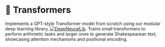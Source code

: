 # 🔁 Transformers
Implements a GPT-style Transformer model from scratch using our modular deep learning library, [![DeepNeuralLib](https://img.shields.io/badge/Repo-DeepNeuralLib-blue?logo=github)](https://github.com/treytuscai/DeepNeuralLib). Trains small transformers to perform arithmetic tasks and larger ones to generate Shakespearean text, showcasing attention mechanisms and positional encoding.

